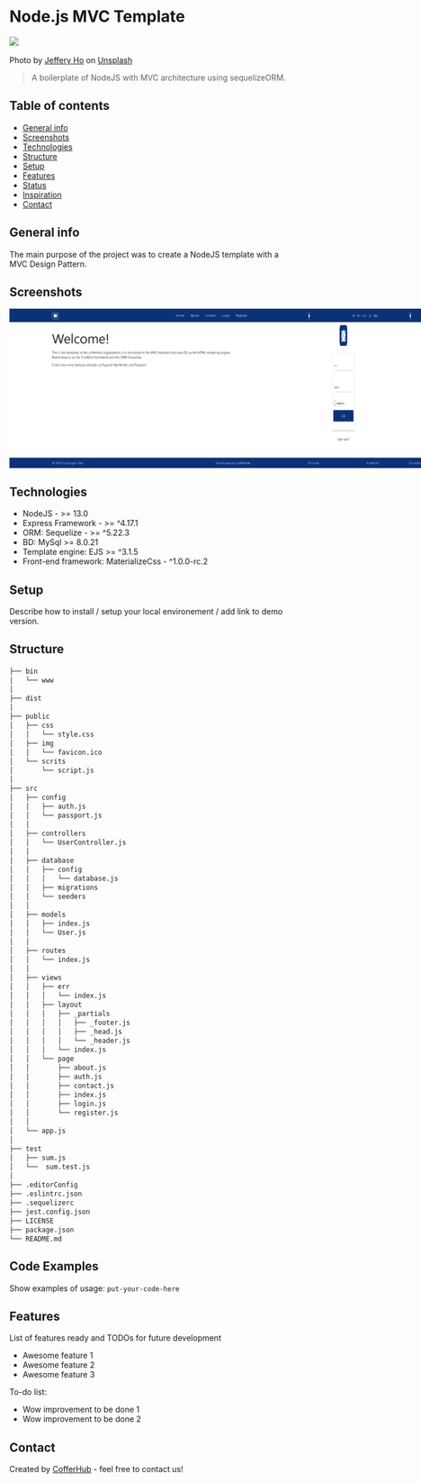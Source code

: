 # Node.js MVC Template

<img src="https://images.unsplash.com/photo-1600051831735-9e0b949949b6?ixlib=rb-1.2.1&ixid=eyJhcHBfaWQiOjEyMDd9&auto=format&fit=crop&w=1267&q=80" width="400px" height="auto" />

<span>Photo by <a href="https://unsplash.com/@jefferyho?utm_source=unsplash&amp;utm_medium=referral&amp;utm_content=creditCopyText">Jeffery Ho</a> on <a href="https://unsplash.com/s/photos/architecture-green?utm_source=unsplash&amp;utm_medium=referral&amp;utm_content=creditCopyText">Unsplash</a></span>

> A boilerplate of NodeJS with MVC architecture using sequelizeORM.

## Table of contents
* [General info](#general-info)
* [Screenshots](#screenshots)
* [Technologies](#technologies)
* [Structure](#structure)
* [Setup](#setup)
* [Features](#features)
* [Status](#status)
* [Inspiration](#inspiration)
* [Contact](#contact)

## General info

The main purpose of the project was to create a NodeJS template with a MVC Design Pattern.

## Screenshots

<div style="display: flex; justify-content: space-between; align-self: center;">
  <img src="./doc/desktop-1.png" width="900px" />
  <img src="./doc/desktop-2.png" width="180px" />
  <img src="./doc/desktop-3.png" width="180px" />
  <img src="./doc/desktop-4.png" width="180px" />
  <img src="./doc/desktop-5.png" width="180px" />
</div>

## Technologies

* NodeJS - >= 13.0
* Express Framework - >= ^4.17.1
* ORM: Sequelize - >= ^5.22.3
* BD: MySql >= 8.0.21
* Template engine: EJS >= ^3.1.5
* Front-end framework: MaterializeCss - ^1.0.0-rc.2

## Setup

Describe how to install / setup your local environement / add link to demo version.

## Structure

```
├── bin
│   └── www
│
├── dist
│
├── public
│   ├── css
│   │   └── style.css
│   ├── img
│   │   └── favicon.ico
│   └── scrits
│       └── script.js
│
├── src
│   ├── config
│   │   ├── auth.js
│   │   └── passport.js
│   │
│   ├── controllers
│   │   └── UserController.js
│   │
│   ├── database
│   │   ├── config
│   │   │   └── database.js
│   │   ├── migrations
│   │   └── seeders
│   │
│   ├── models
│   │   ├── index.js
│   │   └── User.js
│   │
│   ├── routes
│   │   └── index.js
│   │
│   ├── views
│   │   ├── err
│   │   │   └── index.js
│   │   ├── layout
│   │   │   ├── _partials
│   │   │   │   ├── _footer.js
│   │   │   │   ├── _head.js
│   │   │   │   └── _header.js
│   │   │   └── index.js
│   │   └── page
│   │       ├── about.js
│   │       ├── auth.js
│   │       ├── contact.js
│   │       ├── index.js
│   │       ├── login.js
│   │       └── register.js
│   │
│   └── app.js
│
├── test
│   ├── sum.js
│   └──  sum.test.js
│
├── .editorConfig
├── .eslintrc.json
├── .sequelizerc
├── jest.config.json
├── LICENSE
├── package.json
└── README.md
```

## Code Examples
Show examples of usage:
`put-your-code-here`

## Features
List of features ready and TODOs for future development
* Awesome feature 1
* Awesome feature 2
* Awesome feature 3

To-do list:
* Wow improvement to be done 1
* Wow improvement to be done 2

## Contact
Created by [CofferHub](https://github.com/CofferHub) - feel free to contact us!
